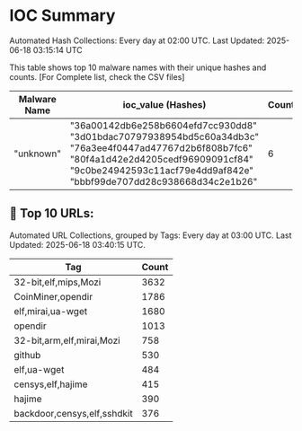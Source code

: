 # IOC Summary

Automated Hash Collections: Every day at 02:00 UTC. Last Updated: 2025-06-18 03:15:14 UTC

This table shows top 10 malware names with their unique hashes and counts. [For Complete list, check the CSV files]

| Malware Name | ioc_value (Hashes) | Count |
|--------------|--------------------|-------|
|  "unknown" |  "36a00142db6e258b6604efd7cc930dd8"<br> "3d01bdac70797938954bd5c60a34db3c"<br> "76a3ee4f0447ad47767d2b6f808b7fc6"<br> "80f4a1d42e2d4205cedf96909091cf84"<br> "9c0be24942593c11acf79e4dd9af842e"<br> "bbbf99de707dd28c938668d34c2e1b26" | 6 |

<!-- url_summary_start -->
## 🔗 Top 10 URLs:

Automated URL Collections, grouped by Tags: Every day at 03:00 UTC. Last Updated: 2025-06-18 03:40:15 UTC.

| Tag | Count |
|-----|-------|
| 32-bit,elf,mips,Mozi | 3632 |
| CoinMiner,opendir | 1786 |
| elf,mirai,ua-wget | 1680 |
| opendir | 1013 |
| 32-bit,arm,elf,mirai,Mozi | 758 |
| github | 530 |
| elf,ua-wget | 484 |
| censys,elf,hajime | 415 |
| hajime | 390 |
| backdoor,censys,elf,sshdkit | 376 |
<!-- url_summary_end -->
